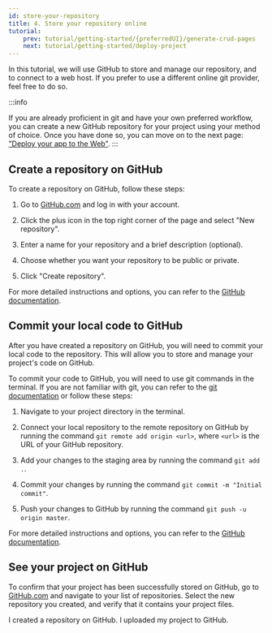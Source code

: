 ```yaml
---
id: store-your-repository
title: 4. Store your repository online
tutorial:
    prev: tutorial/getting-started/{preferredUI}/generate-crud-pages
    next: tutorial/getting-started/deploy-project
---
```


In this tutorial, we will use GitHub to store and manage our repository, and to connect to a web host. If you prefer to use a different online git provider, feel free to do so.

:::info

If you are already proficient in git and have your own preferred workflow, you can create a new GitHub repository for your project using your method of choice. Once you have done so, you can move on to the next page: ["Deploy your app to the Web"](/docs/tutorial/getting-started/deploy-project).
:::

## Create a repository on GitHub

To create a repository on GitHub, follow these steps:

1. Go to [GitHub.com](https://github.com/) and log in with your account.

2. Click the plus icon in the top right corner of the page and select "New repository".

3. Enter a name for your repository and a brief description (optional).

4. Choose whether you want your repository to be public or private.

5. Click "Create repository".

For more detailed instructions and options, you can refer to the [GitHub documentation](https://docs.github.com/en/get-started/quickstart/create-a-repo).

## Commit your local code to GitHub

After you have created a repository on GitHub, you will need to commit your local code to the repository. This will allow you to store and manage your project's code on GitHub.

To commit your code to GitHub, you will need to use git commands in the terminal. If you are not familiar with git, you can refer to the [git documentation](https://git-scm.com/docs) or follow these steps:

1. Navigate to your project directory in the terminal.

2. Connect your local repository to the remote repository on GitHub by running the command `git remote add origin <url>`, where `<url>` is the URL of your GitHub repository.

3. Add your changes to the staging area by running the command `git add .`.

4. Commit your changes by running the command `git commit -m "Initial commit"`.

5. Push your changes to GitHub by running the command `git push -u origin master`.

For more detailed instructions and options, you can refer to the [GitHub documentation](https://docs.github.com/en/get-started/importing-your-projects-to-github/importing-source-code-to-github/adding-locally-hosted-code-to-github#adding-a-local-repository-to-github-using-git).

## See your project on GitHub

To confirm that your project has been successfully stored on GitHub, go to [GitHub.com](https://github.com/) and navigate to your list of repositories. Select the new repository you created, and verify that it contains your project files.

<Checklist>

<ChecklistItem id="store-your-repo">
I created a repository on GitHub.
</ChecklistItem>
<ChecklistItem id="store-your-repo-2">
I uploaded my project to GitHub.
</ChecklistItem>

</Checklist>
